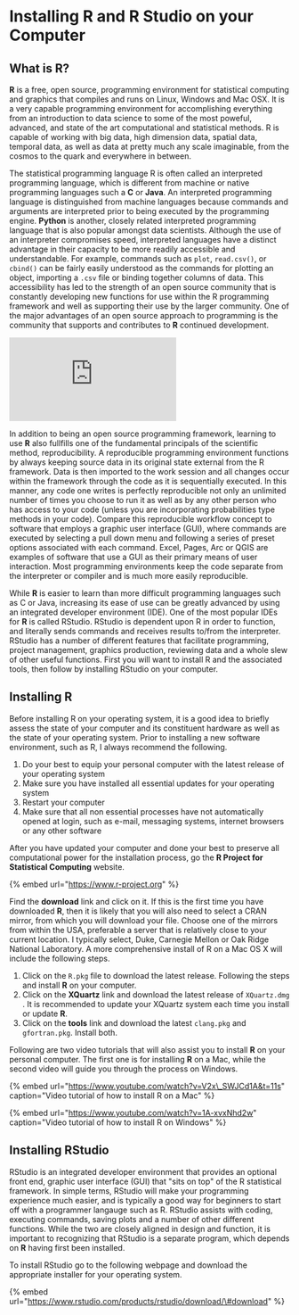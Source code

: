# Installing R and R Studio on your Computer

## What is R?

**R** is a free, open source, programming environment for statistical computing and graphics that compiles and runs on Linux, Windows and Mac OSX.  It is a very capable programming environment for accomplishing everything from an introduction to data science to some of the most poweful, advanced, and state of the art computational and statistical methods.  R is capable of working with big data, high dimension data, spatial data, temporal data, as well as data at pretty much any scale imaginable, from the cosmos to the quark and everywhere in between.

The statistical programming language R is often called an interpreted programming language, which is different from machine or native programming languages such a **C** or **Java**.  An interpreted programming language is distinguished from machine languages because commands and arguments are interpreted prior to being executed by the programming engine.  **Python** is another, closely related interpreted programming language that is also popular amongst data scientists.  Although the use of an interpreter compromises speed, interpreted languages have a distinct advantage in their capacity to be more readily accessible and understandable.  For example, commands such as `plot`, `read.csv()`, or `cbind()` can be fairly easily understood as the commands for plotting an object, importing a `.csv` file or binding together columns of data.  This accessibility has led to the strength of an open source community that is constantly developing new functions for use within the R programming framework and well as supporting their use by the larger community.  One of the major advantages of an open source approach to programming is the community that supports and contributes to **R** continued development.

![An introduction to open source solutions by Hengl, Wheeler &amp; MacMillan](https://peerj.com/preprints/27127.pdf)

In addition to being an open source programming framework, learning to use **R** also fullfills one of the fundamental principals of the scientific method, reproducibility.  A reproducible programming environment functions by always keeping source data in its original state external from the R framework.  Data is then imported to the work session and all changes occur within the framework through the code as it is sequentially executed.  In this manner, any code one writes is perfectly reproducible not only an unlimited number of times you choose to run it as well as by any other person who has access to your code \(unless you are incorporating probabilities type methods in your code\).  Compare this reproducible workflow concept to software that employs a graphic user interface \(GUI\), where commands are executed by selecting a pull down menu and following a series of preset options associated with each command.  Excel, Pages, Arc or QGIS are examples of software that use a GUI as their primary means of user interaction. Most programming environments keep the code separate from the interpreter or compiler and is much more easily reproducible.    

While **R** is easier to learn than more difficult programming languages such as C or Java, increasing its ease of use can be greatly advanced by using an integrated developer environment \(IDE\).  One of the most popular IDEs for **R** is called RStudio.  RStudio is dependent upon R in order to function, and literally sends commands and receives results to/from the interpreter.  RStudio has a number of different features that facilitate programming, project management, graphics production, reviewing data and a whole slew of other useful functions.  First you will want to install R and the associated tools, then follow by installing RStudio on your computer.

## Installing R

Before installing R on your operating system, it is a good idea to briefly assess the state of your computer and its constituent hardware as well as the state of your operating system.  Prior to installing a new software environment, such as R, I always recommend the following.

1. Do your best to equip your personal computer with the latest release of your operating system
2. Make sure you have installed all essential updates for your operating system
3. Restart your computer
4. Make sure that all non essential processes have not automatically opened at login, such as e-mail, messaging systems, internet browsers or any other software

After you have updated your computer and done your best to preserve all computational power for the installation process, go the **R Project for Statistical Computing** website.

{% embed url="https://www.r-project.org" %}

Find the **download** link and click on it.  If this is the first time you have downloaded **R**, then it is likely that you will also need to select a CRAN mirror, from which you will download your file.  Choose one of the mirrors from within the USA, preferable a server that is relatively close to your current location.  I typically select, Duke, Carnegie Mellon or Oak Ridge National Laboratory.   A more comprehensive install of R on a Mac OS X will include the following steps.

1. Click on the `R.pkg`  file to download the latest release.  Following the steps and install **R** on your computer.
2. Click on the **XQuartz** link and download the latest release of `XQuartz.dmg` .  It is recommended to update your XQuartz system each time you install or update **R**.
3. Click on the **tools** link and download the latest `clang.pkg` and `gfortran.pkg`. Install both.

Following are two video tutorials that will also assist you to install **R** on your personal computer.  The first one is for installing **R** on a Mac, while the second video will guide you through the process on Windows.

{% embed url="https://www.youtube.com/watch?v=V2x\_SWJCd1A&t=11s" caption="Video tutorial of how to install R on a Mac" %}

{% embed url="https://www.youtube.com/watch?v=1A-xvxNhd2w" caption="Video tutorial of how to install R on Windows" %}

## Installing RStudio

RStudio is an integrated developer environment that provides an optional front end, graphic user interface \(GUI\) that "sits on top" of the R statistical framework. In simple terms, RStudio will make your programming experience much easier, and is typically a good way for beginners to start off with a programmer langauge such as R.  RStudio assists with coding, executing commands, saving plots and a number of other different functions.  While the two are closely aligned in design and function, it is important to recognizing that RStudio is a separate program, which depends on **R** having first been installed.

To install RStudio go to the following webpage and download the appropriate installer for your operating system.  

{% embed url="https://www.rstudio.com/products/rstudio/download/\#download" %}





